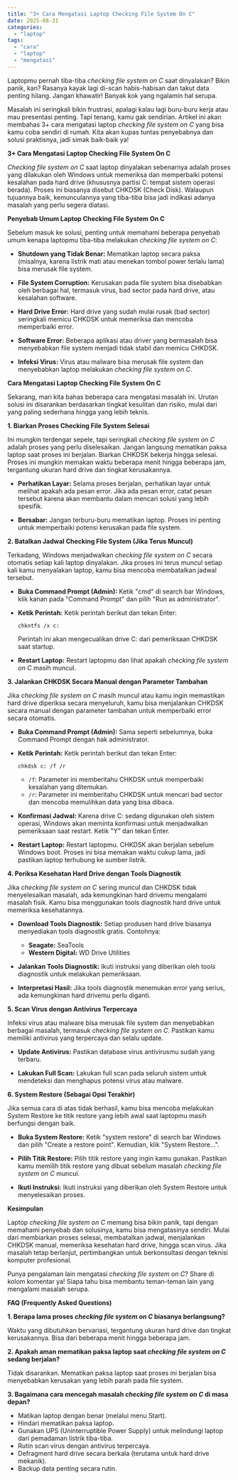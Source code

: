 ```yaml
---
title: "3+ Cara Mengatasi Laptop Checking File System On C"
date: 2025-08-31
categories: 
  - "laptop"
tags: 
  - "cara"
  - "laptop"
  - "mengatasi"
---
```


Laptopmu pernah tiba-tiba _checking file system on C_ saat dinyalakan? Bikin panik, kan? Rasanya kayak lagi di-scan habis-habisan dan takut data penting hilang. Jangan khawatir! Banyak kok yang ngalamin hal serupa.

Masalah ini seringkali bikin frustrasi, apalagi kalau lagi buru-buru kerja atau mau presentasi penting. Tapi tenang, kamu gak sendirian. Artikel ini akan membahas 3+ cara mengatasi laptop _checking file system on C_ yang bisa kamu coba sendiri di rumah. Kita akan kupas tuntas penyebabnya dan solusi praktisnya, jadi simak baik-baik ya!

**3+ Cara Mengatasi Laptop Checking File System On C**

_Checking file system on C_ saat laptop dinyalakan sebenarnya adalah proses yang dilakukan oleh Windows untuk memeriksa dan memperbaiki potensi kesalahan pada hard drive (khususnya partisi C: tempat sistem operasi berada). Proses ini biasanya disebut CHKDSK (Check Disk). Walaupun tujuannya baik, kemunculannya yang tiba-tiba bisa jadi indikasi adanya masalah yang perlu segera diatasi.

**Penyebab Umum Laptop Checking File System On C**

Sebelum masuk ke solusi, penting untuk memahami beberapa penyebab umum kenapa laptopmu tiba-tiba melakukan _checking file system on C_:

- **Shutdown yang Tidak Benar:** Mematikan laptop secara paksa (misalnya, karena listrik mati atau menekan tombol power terlalu lama) bisa merusak file system.
    
- **File System Corruption:** Kerusakan pada file system bisa disebabkan oleh berbagai hal, termasuk virus, bad sector pada hard drive, atau kesalahan software.
    
- **Hard Drive Error:** Hard drive yang sudah mulai rusak (bad sector) seringkali memicu CHKDSK untuk memeriksa dan mencoba memperbaiki error.
    
- **Software Error:** Beberapa aplikasi atau driver yang bermasalah bisa menyebabkan file system menjadi tidak stabil dan memicu CHKDSK.
    
- **Infeksi Virus:** Virus atau malware bisa merusak file system dan menyebabkan laptop melakukan _checking file system on C_.
    

**Cara Mengatasi Laptop Checking File System On C**

Sekarang, mari kita bahas beberapa cara mengatasi masalah ini. Urutan solusi ini disarankan berdasarkan tingkat kesulitan dan risiko, mulai dari yang paling sederhana hingga yang lebih teknis.

**1\. Biarkan Proses Checking File System Selesai**

Ini mungkin terdengar sepele, tapi seringkali _checking file system on C_ adalah proses yang perlu diselesaikan. Jangan langsung mematikan paksa laptop saat proses ini berjalan. Biarkan CHKDSK bekerja hingga selesai. Proses ini mungkin memakan waktu beberapa menit hingga beberapa jam, tergantung ukuran hard drive dan tingkat kerusakannya.

- **Perhatikan Layar:** Selama proses berjalan, perhatikan layar untuk melihat apakah ada pesan error. Jika ada pesan error, catat pesan tersebut karena akan membantu dalam mencari solusi yang lebih spesifik.
    
- **Bersabar:** Jangan terburu-buru mematikan laptop. Proses ini penting untuk memperbaiki potensi kerusakan pada file system.
    

**2\. Batalkan Jadwal Checking File System (Jika Terus Muncul)**

Terkadang, Windows menjadwalkan _checking file system on C_ secara otomatis setiap kali laptop dinyalakan. Jika proses ini terus muncul setiap kali kamu menyalakan laptop, kamu bisa mencoba membatalkan jadwal tersebut.

- **Buka Command Prompt (Admin):** Ketik "cmd" di search bar Windows, klik kanan pada "Command Prompt" dan pilih "Run as administrator".
    
- **Ketik Perintah:** Ketik perintah berikut dan tekan Enter:
    
    ```
    chkntfs /x c:
    ```
    
    Perintah ini akan mengecualikan drive C: dari pemeriksaan CHKDSK saat startup.
    
- **Restart Laptop:** Restart laptopmu dan lihat apakah _checking file system on C_ masih muncul.
    

**3\. Jalankan CHKDSK Secara Manual dengan Parameter Tambahan**

Jika _checking file system on C_ masih muncul atau kamu ingin memastikan hard drive diperiksa secara menyeluruh, kamu bisa menjalankan CHKDSK secara manual dengan parameter tambahan untuk memperbaiki error secara otomatis.

- **Buka Command Prompt (Admin):** Sama seperti sebelumnya, buka Command Prompt dengan hak administrator.
    
- **Ketik Perintah:** Ketik perintah berikut dan tekan Enter:
    
    ```
    chkdsk c: /f /r
    ```
    
    - `/f`: Parameter ini memberitahu CHKDSK untuk memperbaiki kesalahan yang ditemukan.
    - `/r`: Parameter ini memberitahu CHKDSK untuk mencari bad sector dan mencoba memulihkan data yang bisa dibaca.
- **Konfirmasi Jadwal:** Karena drive C: sedang digunakan oleh sistem operasi, Windows akan meminta konfirmasi untuk menjadwalkan pemeriksaan saat restart. Ketik "Y" dan tekan Enter.
    
- **Restart Laptop:** Restart laptopmu. CHKDSK akan berjalan sebelum Windows boot. Proses ini bisa memakan waktu cukup lama, jadi pastikan laptop terhubung ke sumber listrik.
    

**4\. Periksa Kesehatan Hard Drive dengan Tools Diagnostik**

Jika _checking file system on C_ sering muncul dan CHKDSK tidak menyelesaikan masalah, ada kemungkinan hard drivemu mengalami masalah fisik. Kamu bisa menggunakan tools diagnostik hard drive untuk memeriksa kesehatannya.

- **Download Tools Diagnostik:** Setiap produsen hard drive biasanya menyediakan tools diagnostik gratis. Contohnya:
    
    - **Seagate:** SeaTools
    - **Western Digital:** WD Drive Utilities
- **Jalankan Tools Diagnostik:** Ikuti instruksi yang diberikan oleh tools diagnostik untuk melakukan pemeriksaan.
    
- **Interpretasi Hasil:** Jika tools diagnostik menemukan error yang serius, ada kemungkinan hard drivemu perlu diganti.
    

**5\. Scan Virus dengan Antivirus Terpercaya**

Infeksi virus atau malware bisa merusak file system dan menyebabkan berbagai masalah, termasuk _checking file system on C_. Pastikan kamu memiliki antivirus yang terpercaya dan selalu update.

- **Update Antivirus:** Pastikan database virus antivirusmu sudah yang terbaru.
    
- **Lakukan Full Scan:** Lakukan full scan pada seluruh sistem untuk mendeteksi dan menghapus potensi virus atau malware.
    

**6\. System Restore (Sebagai Opsi Terakhir)**

Jika semua cara di atas tidak berhasil, kamu bisa mencoba melakukan System Restore ke titik restore yang lebih awal saat laptopmu masih berfungsi dengan baik.

- **Buka System Restore:** Ketik "system restore" di search bar Windows dan pilih "Create a restore point". Kemudian, klik "System Restore...".
    
- **Pilih Titik Restore:** Pilih titik restore yang ingin kamu gunakan. Pastikan kamu memilih titik restore yang dibuat sebelum masalah _checking file system on C_ muncul.
    
- **Ikuti Instruksi:** Ikuti instruksi yang diberikan oleh System Restore untuk menyelesaikan proses.
    

**Kesimpulan**

Laptop _checking file system on C_ memang bisa bikin panik, tapi dengan memahami penyebab dan solusinya, kamu bisa mengatasinya sendiri. Mulai dari membiarkan proses selesai, membatalkan jadwal, menjalankan CHKDSK manual, memeriksa kesehatan hard drive, hingga scan virus. Jika masalah tetap berlanjut, pertimbangkan untuk berkonsultasi dengan teknisi komputer profesional.

Punya pengalaman lain mengatasi _checking file system on C_? Share di kolom komentar ya! Siapa tahu bisa membantu teman-teman lain yang mengalami masalah serupa.

**FAQ (Frequently Asked Questions)**

**1\. Berapa lama proses _checking file system on C_ biasanya berlangsung?**

Waktu yang dibutuhkan bervariasi, tergantung ukuran hard drive dan tingkat kerusakannya. Bisa dari beberapa menit hingga beberapa jam.

**2\. Apakah aman mematikan paksa laptop saat _checking file system on C_ sedang berjalan?**

Tidak disarankan. Mematikan paksa laptop saat proses ini berjalan bisa menyebabkan kerusakan yang lebih parah pada file system.

**3\. Bagaimana cara mencegah masalah _checking file system on C_ di masa depan?**

- Matikan laptop dengan benar (melalui menu Start).
- Hindari mematikan paksa laptop.
- Gunakan UPS (Uninterruptible Power Supply) untuk melindungi laptop dari pemadaman listrik tiba-tiba.
- Rutin scan virus dengan antivirus terpercaya.
- Defragment hard drive secara berkala (terutama untuk hard drive mekanik).
- Backup data penting secara rutin.
